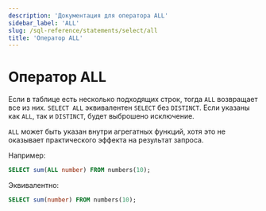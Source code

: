 ```yaml
---
description: 'Документация для оператора ALL'
sidebar_label: 'ALL'
slug: /sql-reference/statements/select/all
title: 'Оператор ALL'
---
```



# Оператор ALL

Если в таблице есть несколько подходящих строк, тогда `ALL` возвращает все из них. `SELECT ALL` эквивалентен `SELECT` без `DISTINCT`. Если указаны как `ALL`, так и `DISTINCT`, будет выброшено исключение.

`ALL` может быть указан внутри агрегатных функций, хотя это не оказывает практического эффекта на результат запроса.

Например:

```sql
SELECT sum(ALL number) FROM numbers(10);
```

Эквивалентно:

```sql
SELECT sum(number) FROM numbers(10);
```
